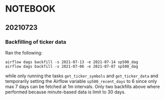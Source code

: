 # NOTEBOOK

## 20210723

### Backfilling of ticker data

Ran the following:

```
airflow dags backfill -s 2021-07-13 -e 2021-07-14 sp500_dag
airflow dags backfill -s 2021-07-06 -e 2021-07-07 sp500_dag
```

while only running the tasks `get_ticker_symbols` and `get_ticker_data` and
temporarily setting the Airflow variable `sp500_recent_days` to 6 since only max 7 days
can be fetched at 1m intervals.
Only two backfills above where performed because minute-based data is limit
to 30 days.
